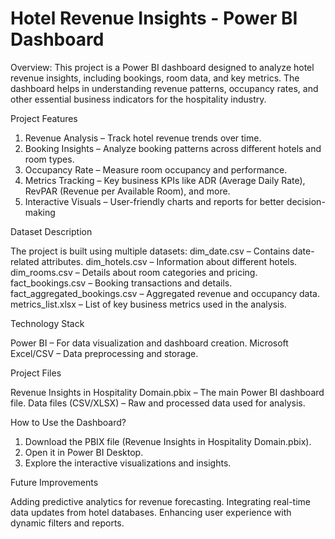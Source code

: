 # Hotel Revenue Insights - Power BI Dashboard

Overview:
This project is a Power BI dashboard designed to analyze hotel revenue insights, including bookings, room data, and key metrics. The dashboard helps in understanding revenue patterns, occupancy rates, and other essential business indicators for the hospitality industry.

Project Features

1. Revenue Analysis – Track hotel revenue trends over time.
2. Booking Insights – Analyze booking patterns across different hotels and room types.
3. Occupancy Rate – Measure room occupancy and performance.
4. Metrics Tracking – Key business KPIs like ADR (Average Daily Rate), RevPAR (Revenue per Available Room), and more.
5. Interactive Visuals – User-friendly charts and reports for better decision-making

Dataset Description

The project is built using multiple datasets:
dim_date.csv – Contains date-related attributes.
dim_hotels.csv – Information about different hotels.
dim_rooms.csv – Details about room categories and pricing.
fact_bookings.csv – Booking transactions and details.
fact_aggregated_bookings.csv – Aggregated revenue and occupancy data.
metrics_list.xlsx – List of key business metrics used in the analysis.


Technology Stack

Power BI – For data visualization and dashboard creation.
Microsoft Excel/CSV – Data preprocessing and storage.

Project Files

Revenue Insights in Hospitality Domain.pbix – The main Power BI dashboard file.
Data files (CSV/XLSX) – Raw and processed data used for analysis.

How to Use the Dashboard?

1. Download the PBIX file (Revenue Insights in Hospitality Domain.pbix).
2. Open it in Power BI Desktop.
3. Explore the interactive visualizations and insights.

Future Improvements

Adding predictive analytics for revenue forecasting.
Integrating real-time data updates from hotel databases.
Enhancing user experience with dynamic filters and reports.   
